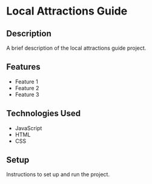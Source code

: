 # Local Attractions Guide

## Description

A brief description of the local attractions guide project.

## Features

- Feature 1
- Feature 2
- Feature 3

## Technologies Used

- JavaScript
- HTML
- CSS

## Setup

Instructions to set up and run the project.
